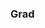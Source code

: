 ﻿### Grad

<!-- DOCCONTENT 
In dieser Spalte wird der Sonnenwinkel über oder unter dem Horizont eingestellt als Winkel in Grad.
-->

